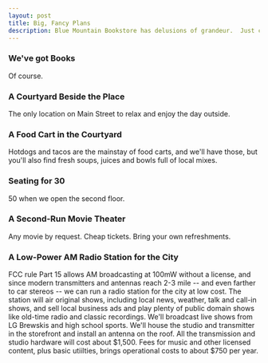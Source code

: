 ```yaml
---
layout: post
title: Big, Fancy Plans
description: Blue Mountain Bookstore has delusions of grandeur.  Just check out these hop-ups.
---
```


### We've got Books

Of course.

### A Courtyard Beside the Place

The only location on Main Street to relax and enjoy the day outside.

### A Food Cart in the Courtyard

Hotdogs and tacos are the mainstay of food carts, and we'll have those, but you'll also find fresh soups, juices and bowls full of local mixes.

### Seating for 30

50 when we open the second floor.

### A Second-Run Movie Theater

Any movie by request.  Cheap tickets.  Bring your own refreshments.

### A Low-Power AM Radio Station for the City

FCC rule Part 15 allows AM broadcasting at 100mW without a license, and since modern transmitters and antennas reach 2-3 mile -- and even farther to car stereos -- we can run a radio station for the city at low cost.  The station will air original shows, including local news, weather, talk and call-in shows, and sell local business ads and play plenty of public domain shows like old-time radio and classic recordings.  We'll broadcast live shows from LG Brewskis and high school sports.  We'll house the studio and transmitter in the storefront and install an antenna on the roof.  All the transmission and studio hardware will cost about $1,500.  Fees for music and other licensed content, plus basic utiilties, brings operational costs to about $750 per year.
